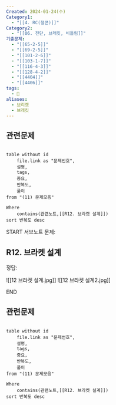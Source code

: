 ```yaml
---
Created: 2024-01-24(수)
Category1:
  - "[[4. RC(철콘)]]"
Category2:
  - "[[06. 전단, 브래킷, 비틀림]]"
기출문제:
  - "[[65-2-5]]"
  - "[[69-2-5]]"
  - "[[101-2-6]]"
  - "[[103-1-7]]"
  - "[[116-4-3]]"
  - "[[128-4-2]]"
  - "[[4404]]"
  - "[[4406]]"
tags:
  - 🧮
aliases:
  - 브리켓
  - 브래킷
---
```

## 관련문제
```dataview

table without id
	file.link as "문제번호",
	설명,
	tags,
	중요,
	반복도,
	풀이
from "(11) 문제모음"

Where
	contains(관련노트,[[R12. 브라켓 설계]])
sort 반복도 desc

```

START
서브노트
문제:  
## R12. 브라켓 설계



정답: 

![[12 브라켓 설계.jpg]]
![[12 브라켓 설계2.jpg]]
<!--ID: 1704617828382-->
END

## 관련문제
```dataview

table without id
	file.link as "문제번호",
	설명,
	tags,
	중요,
	반복도,
	풀이
from "(11) 문제모음"

Where
	contains(관련노트,[[R12. 브라켓 설계]])
sort 반복도 desc

```
